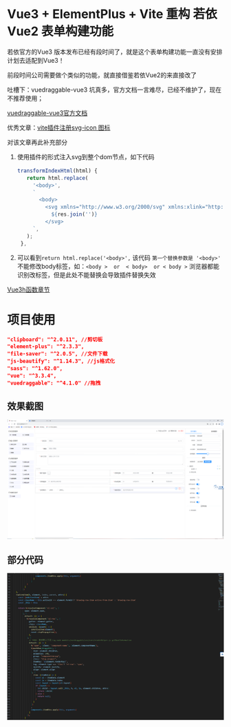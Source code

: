 # Vue3 + ElementPlus + Vite 重构 若依Vue2 表单构建功能

若依官方的Vue3 版本发布已经有段时间了，就是这个表单构建功能一直没有安排计划去适配到Vue3！

前段时间公司需要做个类似的功能，就直接借鉴若依Vue2的来直接改了

吐槽下：vuedraggable-vue3 坑真多，官方文档一言难尽，已经不维护了，现在不推荐使用；

[vuedraggable-vue3官方文档](https://www.itxst.com/vue-draggable-next/tutorial.html)

优秀文章：[vite插件注册svg-icon 图标](https://segmentfault.com/a/1190000039255368?utm_source=sf-similar-article)

对该文章再此补充部分

1. 使用插件的形式注入svg到整个dom节点，如下代码
   ```js
   transformIndexHtml(html) {
      return html.replace(
        '<body>',
        `
          <body>
            <svg xmlns="http://www.w3.org/2000/svg" xmlns:xlink="http://www.w3.org/1999/xlink" style="position: absolute; width: 0; height: 0">
              ${res.join('')}
            </svg>
        `,
      );
    },
   ```
2. 可以看到`return html.replace('<body>',` 该代码 `第一个替换参数是 '<body>'` 不能修改body标签，如：`<body >  or  < body>  or < body >` 浏览器都能识别改标签，但是此处不能替换会导致插件替换失效



[Vue3h函数章节](https://cn.vuejs.org/guide/extras/render-function.html#creating-vnodes)
# 项目使用
```json
"clipboard": "^2.0.11", //剪切板
"element-plus": "^2.3.3",
"file-saver": "^2.0.5", //文件下载
"js-beautify": "^1.14.3", //js格式化
"sass": "^1.62.0",
"vue": "^3.3.4",
"vuedraggable": "^4.1.0" //拖拽
```
## 效果截图

![效果截图](docs/main.jpg)



## 部分代码

![部分代码](docs/code.jpg)